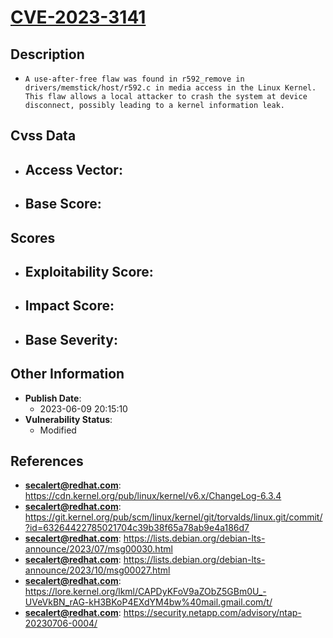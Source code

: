 
# [CVE-2023-3141](https://cdn.kernel.org/pub/linux/kernel/v6.x/ChangeLog-6.3.4)

## Description

- `A use-after-free flaw was found in r592_remove in drivers/memstick/host/r592.c in media access in the Linux Kernel. This flaw allows a local attacker to crash the system at device disconnect, possibly leading to a kernel information leak.`

## Cvss Data

- **Access Vector**:
  - 
- **Base Score**:
  - 

## Scores

- **Exploitability Score**:
  - 
- **Impact Score**:
  - 
- **Base Severity**:
  - 

## Other Information

- **Publish Date**:
  - 2023-06-09 20:15:10
- **Vulnerability Status**:
  - Modified

## References

- **secalert@redhat.com**: https://cdn.kernel.org/pub/linux/kernel/v6.x/ChangeLog-6.3.4
- **secalert@redhat.com**: https://git.kernel.org/pub/scm/linux/kernel/git/torvalds/linux.git/commit/?id=63264422785021704c39b38f65a78ab9e4a186d7
- **secalert@redhat.com**: https://lists.debian.org/debian-lts-announce/2023/07/msg00030.html
- **secalert@redhat.com**: https://lists.debian.org/debian-lts-announce/2023/10/msg00027.html
- **secalert@redhat.com**: https://lore.kernel.org/lkml/CAPDyKFoV9aZObZ5GBm0U_-UVeVkBN_rAG-kH3BKoP4EXdYM4bw%40mail.gmail.com/t/
- **secalert@redhat.com**: https://security.netapp.com/advisory/ntap-20230706-0004/
